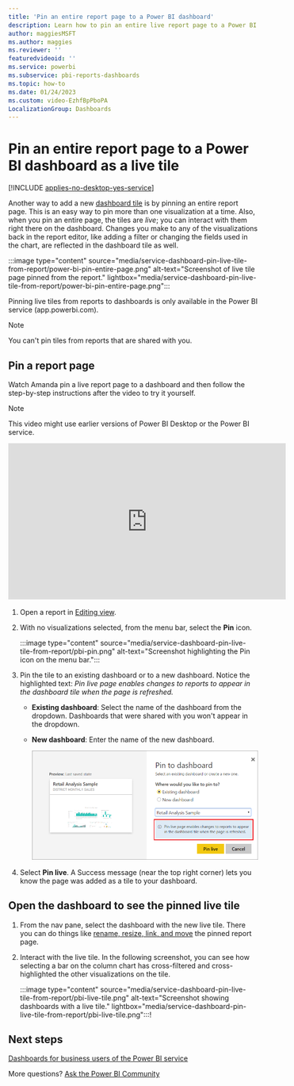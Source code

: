 ```yaml
---
title: 'Pin an entire report page to a Power BI dashboard'
description: Learn how to pin an entire live report page to a Power BI dashboard from a report and then interact with the tiles on that dashboard.
author: maggiesMSFT
ms.author: maggies
ms.reviewer: ''
featuredvideoid: ''
ms.service: powerbi
ms.subservice: pbi-reports-dashboards
ms.topic: how-to
ms.date: 01/24/2023
ms.custom: video-EzhfBpPboPA
LocalizationGroup: Dashboards
---
```

# Pin an entire report page to a Power BI dashboard as a live tile

[!INCLUDE [applies-no-desktop-yes-service](../includes/applies-no-desktop-yes-service.md)]

Another way to add a new [dashboard tile](../consumer/end-user-tiles.md) is by pinning an entire report page. This is an easy way to pin more than one visualization at a time. Also, when you pin an entire page, the tiles are *live*; you can interact with them right there on the dashboard. Changes you make to any of the visualizations back in the report editor, like adding a filter or changing the fields used in the chart, are reflected in the dashboard tile as well.

:::image type="content" source="media/service-dashboard-pin-live-tile-from-report/power-bi-pin-entire-page.png" alt-text="Screenshot of live tile page pinned from the report." lightbox="media/service-dashboard-pin-live-tile-from-report/power-bi-pin-entire-page.png":::

Pinning live tiles from reports to dashboards is only available in the Power BI service (app.powerbi.com).

> [!NOTE]
> You can't pin tiles from reports that are shared with you.
>

## Pin a report page

Watch Amanda pin a live report page to a dashboard and then follow the step-by-step instructions after the video to try it yourself.

> [!NOTE]
> This video might use earlier versions of Power BI Desktop or the Power BI service.

<iframe width="560" height="315" src="https://www.youtube.com/embed/EzhfBpPboPA" frameborder="0" allowfullscreen></iframe>

1. Open a report in [Editing view](service-interact-with-a-report-in-editing-view.md).
2. With no visualizations selected, from the menu bar, select the **Pin** icon.

   :::image type="content" source="media/service-dashboard-pin-live-tile-from-report/pbi-pin.png" alt-text="Screenshot highlighting the Pin icon on the menu bar.":::

3. Pin the tile to an existing dashboard or to a new dashboard. Notice the highlighted text: *Pin live page enables changes to reports to appear in the dashboard tile when the page is refreshed.*

   - **Existing dashboard**: Select the name of the dashboard from the dropdown. Dashboards that were shared with you won't appear in the dropdown.
   - **New dashboard**: Enter the name of the new dashboard.

     ![Screenshot showing the Pin to dashboard dialog.](media/service-dashboard-pin-live-tile-from-report/pbi-pin-live-page-dialog.png)
4. Select **Pin live**. A Success message (near the top right corner) lets you know the page was added as a tile to your dashboard.

## Open the dashboard to see the pinned live tile

1. From the nav pane, select the dashboard with the new live tile. There you can do things like [rename, resize, link, and move](service-dashboard-edit-tile.md) the pinned report page.
2. Interact with the live tile. In the following screenshot, you can see how selecting a bar on the column chart has cross-filtered and cross-highlighted the other visualizations on the tile.

    :::image type="content" source="media/service-dashboard-pin-live-tile-from-report/pbi-live-tile.png" alt-text="Screenshot showing dashboards with a live tile." lightbox="media/service-dashboard-pin-live-tile-from-report/pbi-live-tile.png":::!

## Next steps

[Dashboards for business users of the Power BI service](../consumer/end-user-dashboards.md)

More questions? [Ask the Power BI Community](https://community.powerbi.com/)
